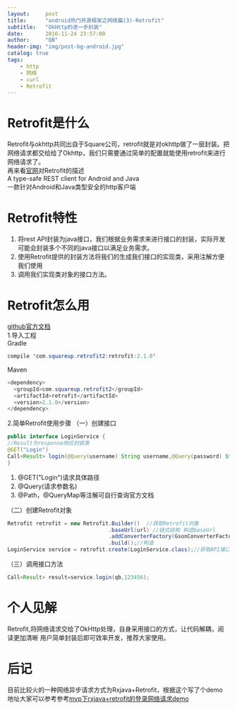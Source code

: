 ```yaml
---
layout:     post
title:      "android热门开源框架之网络篇(3)-Retrofit"
subtitle:   "OkHttp的进一步封装"
date:       2016-11-24 23:57:00
author:     "QB"
header-img: "img/post-bg-android.jpg"
catalog: true
tags:
    - http
    - 网络
    - curl
    - Retrofit
---
```


# Retrofit是什么

Retrofit与okhttp共同出自于Square公司，retrofit就是对okhttp做了一层封装。把网络请求都交给给了Okhttp，我们只需要通过简单的配置就能使用retrofit来进行网络请求了。<br>
再来看[官网](http://square.github.io/retrofit/)对Retrofit的描述<br>
A type-safe REST client for Android and Java<br>
一款针对Android和Java类型安全的http客户端
# Retrofit特性

1. 将rest API封装为java接口，我们根据业务需求来进行接口的封装，实际开发可能会封装多个不同的java接口以满足业务需求。
2. 使用Retrofit提供的封装方法将我们的生成我们接口的实现类，采用注解方便我们使用
3. 调用我们实现类对象的接口方法。

# Retrofit怎么用
[github官方文档](https://github.com/square/retrofit)<br>
1.导入工程<br>
Gradle

```  java 
compile 'com.squareup.retrofit2:retrofit:2.1.0'
```

Maven

```  java
<dependency>
  <groupId>com.squareup.retrofit2</groupId>
  <artifactId>retrofit</artifactId>
  <version>2.1.0</version>
</dependency>
```
2.简单Retrofit使用步骤
（一）创建接口

``` java
public interface LoginService {
//Result为response响应封装类
@GET("Login")
Call<Result> login(@Query(username) String username,@Query(password) String password);
}
```

1. @GET("Login")请求具体路径
2. @Query(请求参数名)
3. @Path，@QueryMap等注解可自行查询官方文档

（二）创建Retrofit对象

``` java
Retrofit retrofit = new Retrofit.Builder()  //获取Retrofit对象
                                .baseUrl(url) //链式结构 构造baseUrl
                                .addConverterFactory(GsonConverterFactory.create())//采用默认gson解析器
                                .build();//构造
LoginService service = retrofit.create(LoginService.class);//获取API接口的实现类的实例对象

```
（三）调用接口方法

``` java
Call<Result> result=service.login(qb,123456);
```

# 个人见解
Retrofit,将网络请求交给了OkHttp处理，自身采用接口的方式，让代码解耦，阅读更加清晰
用户简单封装后即可效率开发，推荐大家使用。

# 后记
目前比较火的一种网络异步请求方式为Rxjava+Retrofit，根据这个写了个demo<br>
地址大家可以参考参考[mvp下rxjava+retrofit的登录网络请求demo](http://qbfighting.cc/2016/11/24/android_mvp下rxjava+retrofit/)

